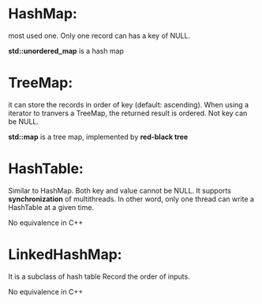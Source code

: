# HashMap: 
most used one. Only one record can has a key of NULL.

**std::unordered_map** is a hash map

# TreeMap:  
it can store the records in order of key (default: ascending). 
When using a iterator to tranvers a TreeMap, the returned result is ordered. 
Not key can be NULL.

**std::map** is a tree map, implemented by **red-black tree**

# HashTable: 
Similar to HashMap. 
Both key and value cannot be NULL. 
It supports **synchronization** of multithreads. 
In other word, only one thread can write a HashTable at a given time.

No equivalence in C++

# LinkedHashMap: 

It is a subclass of hash table
Record the order of inputs. 

No equivalence in C++

